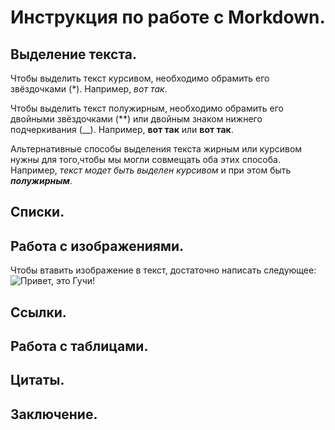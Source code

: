 # Инструкция по работе с Morkdown.

## Выделение текста.
Чтобы выделить текст курсивом, необходимо обрамить его звёздочками (*). Например, *вот так*.

Чтобы выделить текст полужирным, необходимо обрамить его двойными звёздочками (**) или двойным знаком нижнего подчеркивания (__). Например, **вот так** или __вот так__.

Альтернативные способы выделения текста жирным или курсивом нужны для того,чтобы мы могли совмещать оба этих способа. Например, _текст модет быть выделен курсивом_ и при этом быть _**полужирным**_.

## Списки.

## Работа с изображениями.

Чтобы втавить изображение в текст, достаточно написать следующее:![Привет, это Гучи!](Guche.jpg)

## Ссылки.

## Работа с таблицами.

## Цитаты.

## Заключение.
